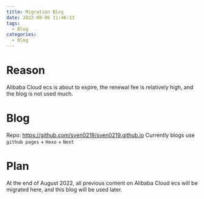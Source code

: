 ```yaml
---
title: Migration Blog
date: 2022-08-06 11:46:13
tags:
  - Blog
categories:
  - Blog
---
```


# Reason
Alibaba Cloud ecs is about to expire, the renewal fee is relatively high, and the blog is not used much.

# Blog
Repo: https://github.com/sven0219/sven0219.github.io
Currently blogs use `github pages` + `Hexo` + `Next`

# Plan
At the end of August 2022, all previous content on Alibaba Cloud ecs will be migrated here, and this blog will be used later.
